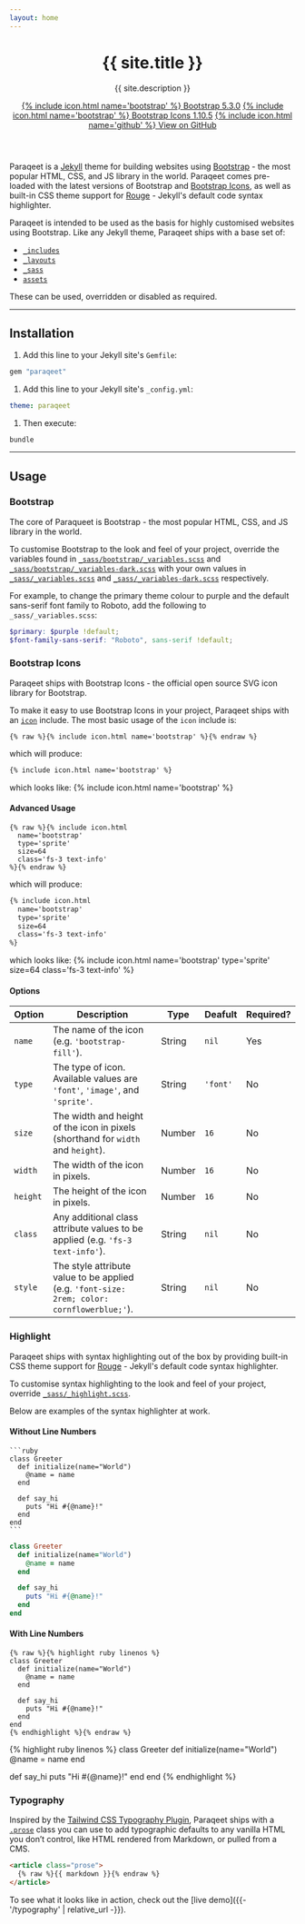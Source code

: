 ```yaml
---
layout: home
---
```


<header class="bg-dark text-light py-5">
  <div class="container">
    <h1 class="display-1 mb-4">{{ site.title }}</h1>
    <p class="lead mb-4">{{ site.description }}</p>
    <a class="d-block d-md-inline mb-3 mb-md-0 btn btn-outline-light" href="https://getbootstrap.com/" target="_blank">{% include icon.html name='bootstrap' %} Bootstrap 5.3.0</a>
    <a class="d-block d-md-inline mb-3 mb-md-0 btn btn-outline-light" href="https://icons.getbootstrap.com/" target="_blank">{% include icon.html name='bootstrap' %} Bootstrap Icons 1.10.5</a>
    <a class="d-block d-md-inline btn btn-secondary" href="https://github.com/signified/paraqeet" target="_blank">{% include icon.html name='github' %} View on GitHub</a>
  </div>
</header>
<main class="py-5 prose">
  <div class="container" markdown="1">

Paraqeet is a [Jekyll](https://jekyllrb.com/) theme for building websites using [Bootstrap](https://getbootstrap.com/) - the most popular HTML, CSS, and JS library in the world. Paraqeet comes pre-loaded with the latest versions of Bootstrap and [Bootstrap Icons](https://icons.getbootstrap.com/), as well as built-in CSS theme support for [Rouge](http://rouge.jneen.net/) - Jekyll's default code syntax highlighter.

Paraqeet is intended to be used as the basis for highly customised websites using Bootstrap. Like any Jekyll theme, Paraqeet ships with a base set of:

- [`_includes`](https://github.com/signified/paraqeet/tree/main/_includes)
- [`_layouts`](https://github.com/signified/paraqeet/tree/main/_layouts)
- [`_sass`](https://github.com/signified/paraqeet/tree/main/_sass)
- [`assets`](https://github.com/signified/paraqeet/tree/main/assets)

These can be used, overridden or disabled as required.

---

## Installation

1. Add this line to your Jekyll site's `Gemfile`:
```ruby
gem "paraqeet"
```
1. Add this line to your Jekyll site's `_config.yml`:
```yaml
theme: paraqeet
```
1. Then execute:
```shell
bundle
```

---

## Usage

### Bootstrap

The core of Paraqueet is Bootstrap - the most popular HTML, CSS, and JS library in the world.

To customise Bootstrap to the look and feel of your project, override the variables found in [`_sass/bootstrap/_variables.scss`](https://github.com/signified/paraqeet/blob/main/_sass/bootstrap/_variables.scss) and [`_sass/bootstrap/_variables-dark.scss`](https://github.com/signified/paraqeet/blob/main/_sass/bootstrap/_variables-dark.scss) with your own values in [`_sass/_variables.scss`](https://github.com/signified/paraqeet/blob/main/_sass/_variables.scss) and [`_sass/_variables-dark.scss`](https://github.com/signified/paraqeet/blob/main/_sass/_variables-dark.scss) respectively.

For example, to change the primary theme colour to purple and the default sans-serif font family to Roboto, add the following to `_sass/_variables.scss`:

```scss
$primary: $purple !default;
$font-family-sans-serif: "Roboto", sans-serif !default;
```

### Bootstrap Icons

Paraqeet ships with Bootstrap Icons - the official open source SVG icon library for Bootstrap.

To make it easy to use Bootstrap Icons in your project, Paraqeet ships with an [`icon`](https://github.com/signified/paraqeet/blob/main/_includes/icon.html) include. The most basic usage of the `icon` include is:

```liquid
{% raw %}{% include icon.html name='bootstrap' %}{% endraw %}
```

which will produce:

```html
{% include icon.html name='bootstrap' %}
```

which looks like: {% include icon.html name='bootstrap' %}

#### Advanced Usage

```liquid
{% raw %}{% include icon.html
  name='bootstrap'
  type='sprite'
  size=64
  class='fs-3 text-info'
%}{% endraw %}
```

which will produce:

```xml
{% include icon.html
  name='bootstrap'
  type='sprite'
  size=64
  class='fs-3 text-info'
%}
```

which looks like: {% include icon.html
  name='bootstrap'
  type='sprite'
  size=64
  class='fs-3 text-info'
%}

#### Options

<div class="table-responsive mb-5" markdown="1">

| Option   | Description                                                                                 | Type   | Deafult  | Required? |
|----------|---------------------------------------------------------------------------------------------|--------|----------|-----------|
| `name`   | The name of the icon (e.g. `'bootstrap-fill'`).                                             | String | `nil`    | Yes       |
| `type`   | The type of icon. Available values are `'font'`, `'image'`, and `'sprite'`.                 | String | `'font'` | No        |
| `size`   | The width and height of the icon in pixels (shorthand for `width` and `height`).            | Number | `16`     | No        |
| `width`  | The width of the icon in pixels.                                                            | Number | `16`     | No        |
| `height` | The height of the icon in pixels.                                                           | Number | `16`     | No        |
| `class`  | Any additional class attribute values to be applied (e.g. `'fs-3 text-info'`).              | String | `nil`    | No        |
| `style`  | The style attribute value to be applied (e.g. `'font-size: 2rem; color: cornflowerblue;'`). | String | `nil`    | No        |

</div>

### Highlight

Paraqeet ships with syntax highlighting out of the box by providing built-in CSS theme support for [Rouge](http://rouge.jneen.net/) - Jekyll's default code syntax highlighter.

To customise syntax highlighting to the look and feel of your project, override [`_sass/_highlight.scss`](https://github.com/signified/paraqeet/blob/main/_sass/_highlight.scss).

Below are examples of the syntax highlighter at work.

#### Without Line Numbers

````
```ruby
class Greeter
  def initialize(name="World")
    @name = name
  end

  def say_hi
    puts "Hi #{@name}!"
  end
end
```
````

```ruby
class Greeter
  def initialize(name="World")
    @name = name
  end

  def say_hi
    puts "Hi #{@name}!"
  end
end
```

#### With Line Numbers

```
{% raw %}{% highlight ruby linenos %}
class Greeter
  def initialize(name="World")
    @name = name
  end

  def say_hi
    puts "Hi #{@name}!"
  end
end
{% endhighlight %}{% endraw %}
```

{% highlight ruby linenos %}
class Greeter
  def initialize(name="World")
    @name = name
  end

  def say_hi
    puts "Hi #{@name}!"
  end
end
{% endhighlight %}

### Typography

Inspired by the [Tailwind CSS Typography Plugin](https://tailwindcss.com/docs/typography-plugin), Paraqeet ships with a [`.prose`](https://github.com/signified/paraqeet/blob/main/_sass/_prose.scss) class you can use to add typographic defaults to any vanilla HTML you don’t control, like HTML rendered from Markdown, or pulled from a CMS.

```html
<article class="prose">
  {% raw %}{{ markdown }}{% endraw %}
</article>
```

To see what it looks like in action, check out the [live demo]({{- '/typography' | relative_url -}}).

  </div>
</main>
